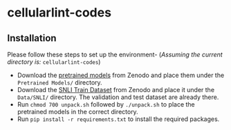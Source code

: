 # cellularlint-codes
## Installation
Please follow these steps to set up the environment-
(*Assuming the current directory is:* ```cellularlint-codes```)
* Download the [pretrained models](https://zenodo.org/records/12199206) from Zenodo and place them under the ```Pretrained Models/``` directory.
* Download the [SNLI Train Dataset](https://zenodo.org/records/12249320) from Zenodo and place it under the ```Data/SNLI/``` directory. The validation and test dataset are already there.
* Run ```chmod 700 unpack.sh``` followed by ```./unpack.sh``` to place the pretrained models in the correct directory.
* Run ```pip install -r requirements.txt``` to install the required packages.
